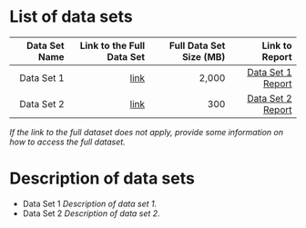 # List of data sets
|  Data Set Name | Link to the Full Data Set   | Full Data Set Size (MB)  | Link to Report |
| ---:| ---: | ---: | ---: |
| Data Set 1 | [link](link/to/feature/set1) | 2,000 | [Data Set 1 Report](link/to/report1)|
| Data Set 2 | [link](link/to/feature/set2) | 300 | [Data Set 2 Report](link/to/report2)|

*If the link to the full dataset does not apply, provide some information on how to access the full dataset.*

# Description of data sets

* Data Set 1 *Description of data set 1.*
* Data Set 2 *Description of data set 2.*
